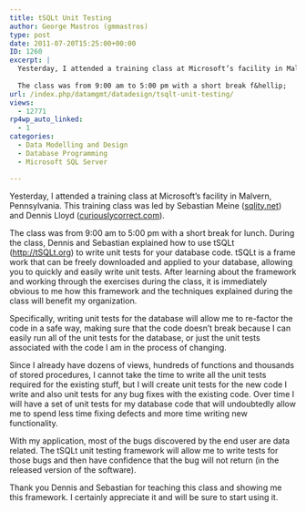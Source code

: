 ```yaml
---
title: tSQLt Unit Testing
author: George Mastros (gmmastros)
type: post
date: 2011-07-20T15:25:00+00:00
ID: 1260
excerpt: |
  Yesterday, I attended a training class at Microsoft’s facility in Malvern, Pennsylvania.  This training class was led by Sebastian Meine (sqlity.net) and Dennis Lloyd (curiouslycorrect.com). 
  
  The class was from 9:00 am to 5:00 pm with a short break f&hellip;
url: /index.php/datamgmt/datadesign/tsqlt-unit-testing/
views:
  - 12771
rp4wp_auto_linked:
  - 1
categories:
  - Data Modelling and Design
  - Database Programming
  - Microsoft SQL Server

---
```

Yesterday, I attended a training class at Microsoft’s facility in Malvern, Pennsylvania. This training class was led by Sebastian Meine ([sqlity.net][1]) and Dennis Lloyd ([curiouslycorrect.com][2]). 

The class was from 9:00 am to 5:00 pm with a short break for lunch. During the class, Dennis and Sebastian explained how to use tSQLt (<http://tSQLt.org>) to write unit tests for your database code. tSQLt is a frame work that can be freely downloaded and applied to your database, allowing you to quickly and easily write unit tests. After learning about the framework and working through the exercises during the class, it is immediately obvious to me how this framework and the techniques explained during the class will benefit my organization.

Specifically, writing unit tests for the database will allow me to re-factor the code in a safe way, making sure that the code doesn’t break because I can easily run all of the unit tests for the database, or just the unit tests associated with the code I am in the process of changing.

Since I already have dozens of views, hundreds of functions and thousands of stored procedures, I cannot take the time to write all the unit tests required for the existing stuff, but I will create unit tests for the new code I write and also unit tests for any bug fixes with the existing code. Over time I will have a set of unit tests for my database code that will undoubtedly allow me to spend less time fixing defects and more time writing new functionality.
  
With my application, most of the bugs discovered by the end user are data related. The tSQLt unit testing framework will allow me to write tests for those bugs and then have confidence that the bug will not return (in the released version of the software).

Thank you Dennis and Sebastian for teaching this class and showing me this framework. I certainly appreciate it and will be sure to start using it.

 [1]: http://sqlity.net
 [2]: http://curiouslycorrect.com